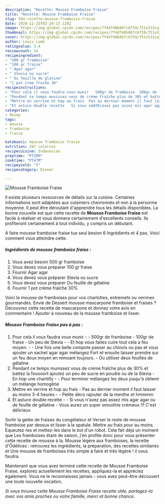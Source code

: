 ```yaml
---
description: "Recette: Mousse Framboise Fraise"
title: "Recette: Mousse Framboise Fraise"
slug: 564-recette-mousse-framboise-fraise
date: 2020-12-25T03:29:17.128Z
image: https://img-global.cpcdn.com/recipes/7f4df40b86fc6759/751x532cq70/mousse-framboise-fraise-photo-principale-de-la-recette.jpg
thumbnail: https://img-global.cpcdn.com/recipes/7f4df40b86fc6759/751x532cq70/mousse-framboise-fraise-photo-principale-de-la-recette.jpg
cover: https://img-global.cpcdn.com/recipes/7f4df40b86fc6759/751x532cq70/mousse-framboise-fraise-photo-principale-de-la-recette.jpg
author: Louis Lamb
ratingvalue: 3.4
reviewcount: 14
recipeingredient:
- "500 gr framboise"
- "100 gr fraise"
- " Agar agar"
- " Stevia ou sucre"
- " Ou feuille de glatine"
- "1 pot crme frache 30"
recipeinstructions:
- "Pour cela il vous faudra vous munir   500gr de framboise  100gr de fraise  Un peu de Stevia   Et hop vous faites cuire tout cela a feu moyen.   Une fois une belle compote passer au chinois ou pas et vous ajouter un sachet agar agar mélangez Fort et ensuite laisser prendre sur un feu doux moyen en remuant toujours.  Ou utiliser deux feuilles de gélatine"
- "Pendant ce temps munissez vous de crème fraîche plus de 30% et battez la fooooort ajoutez un peu de sucre en poudre ou de la Stevia  En hop une chantilly   Pour terminer mélangez les deux jusqu&#39;à obtenir un mélange homogène"
- "Mettre en verrine et hop au frais  Pas au dernier moment il faut laisser au moins 3-4 heures   Petite déco rajouter de la menthe et hmmmm"
- "Et astuce double recette   Si vous n&#39;avez pas assez mis agar agar ou de feuille de gélatine  Vous aurez un super smoothie crémeux !!! C&#39;est délicieux"
categories:
- Resep
tags:
- mousse
- framboise
- fraise

katakunci: mousse framboise fraise 
nutrition: 267 calories
recipecuisine: Indonesian
preptime: "PT26M"
cooktime: "PT47M"
recipeyield: "3"
recipecategory: Dinner

---
```



![Mousse Framboise Fraise](https://img-global.cpcdn.com/recipes/7f4df40b86fc6759/751x532cq70/mousse-framboise-fraise-photo-principale-de-la-recette.jpg)

Il existe plusieurs ressources de détails sur la cuisine. Certaines informations sont adaptées aux cuisiniers chevronnés et non à la personne moyenne. Il peut être déroutant d'apprendre tous les détails disponibles. La bonne nouvelle est que cette recette de <strong> Mousse Framboise Fraise </strong> est facile à réaliser et vous donnera certainement d'excellents conseils. Ils profiteront certainement à tout individu, y compris un débutant.

<!--inarticleads1-->

À faire mousse framboise fraise tue seul besion 6 Ingrédients et 4 pas. Voici comment vous atteindre cette.

##### Ingrédients de mousse framboise fraise :

1. Vous avez besoin 500 gr framboise
1. Vous devez vous préparer 100 gr fraise
1. Fournir  Agar agar
1. Vous devez vous préparer  Stevia ou sucre
1. Vous devez vous préparer  Ou feuille de gélatine
1. Fournir 1 pot crème fraîche 30%


Voici la mousse de framboises pour vos charlottes, entremets ou verrines gourmandes. Envie de Dessert mousse mascarpone framboise et fraises ? Découvrez cette recette de mascarpone et donnez votre avis en commentaire ! Ajouter à nouveau de la mousse framboise et lisser. 

<!--inarticleads2-->

##### Mousse Framboise Fraise pas à pas :

1. Pour cela il vous faudra vous munir  -  - 500gr de framboise  - 100gr de fraise  - Un peu de Stevia  -  - Et hop vous faites cuire tout cela a feu moyen.  -  - Une fois une belle compote passer au chinois ou pas et vous ajouter un sachet agar agar mélangez Fort et ensuite laisser prendre sur un feu doux moyen en remuant toujours.  - Ou utiliser deux feuilles de gélatine
1. Pendant ce temps munissez vous de crème fraîche plus de 30% et battez la fooooort ajoutez un peu de sucre en poudre ou de la Stevia  - En hop une chantilly  -  - Pour terminer mélangez les deux jusqu&#39;à obtenir un mélange homogène
1. Mettre en verrine et hop au frais  - Pas au dernier moment il faut laisser au moins 3-4 heures  -  - Petite déco rajouter de la menthe et hmmmm
1. Et astuce double recette  -  - Si vous n&#39;avez pas assez mis agar agar ou de feuille de gélatine  - Vous aurez un super smoothie crémeux !!! C&#39;est délicieux


Sortir la gelée de fraises du congélateur et Verser le reste de mousse framboise par dessus et lisser à la spatule. Mettre au frais pour au moins. Equeutez-les et mettez-les dans le bol d&#39;un robot. Cela fait déjà un moment que Les framboises étant de saison, j&#39;en profite donc pour vous présenter cette recette de mousse à la. Mousse légère aux framboises, la recette d&#39;Ôdélices : retrouvez les ingrédients, la préparation, des recettes similaires et Une mousse de framboises très simple à faire et très légère ! il vous faudra. 

<!--inarticleads1-->

<p>
Maintenant que vous avez terminé cette recette de Mousse Framboise Fraise, explorez actuellement les recettes, appliquez-la et appréciez également. Vous ne le reconnaissez jamais - vous avez peut-être découvert une toute nouvelle vocation.
</p>

<p>
<i>Si vous trouvez cette Mousse Framboise Fraise recette utile, partagez-la avec vos amis proches ou votre famille, merci et bonne chance.</i>
</p>
